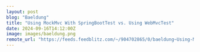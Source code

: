 ```yaml
---
layout: post
blog: "Baeldung"
title: "Using MockMvc With SpringBootTest vs. Using WebMvcTest"
date: 2024-09-16T14:12:00Z
image: images/baeldung.png
remote_url: "https://feeds.feedblitz.com/~/904702865/0/baeldung~Using-MockMvc-With-SpringBootTest-vs-Using-WebMvcTest"
---
```

